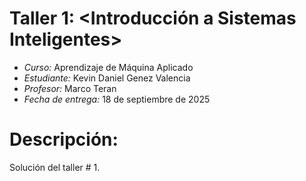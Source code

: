 # Taller 1: <Introducción a Sistemas Inteligentes>

- *Curso:* Aprendizaje de Máquina Aplicado
- *Estudiante:* Kevin Daniel Genez Valencia
- *Profesor:* Marco Teran
- *Fecha de entrega:* 18 de septiembre de 2025

# Descripción:
Solución del taller # 1.
